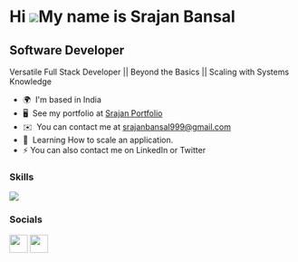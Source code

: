Hi ![](https://user-images.githubusercontent.com/18350557/176309783-0785949b-9127-417c-8b55-ab5a4333674e.gif)My name is Srajan Bansal
==============================================================================================================================
Software Developer
------------------

Versatile Full Stack Developer || Beyond the Basics || Scaling with Systems Knowledge

* 🌍  I'm based in India
* 🖥️  See my portfolio at [Srajan Portfolio](http://portfolio-srajanbansal.netlify.app)
* ✉️  You can contact me at [srajanbansal999@gmail.com](mailto:srajanbansal999@gmail.com)
* 🧠  Learning How to scale an application.
* ⚡  You can also contact me on LinkedIn or Twitter

### Skills


<p align="left">
  <a href="https://go-skill-icons.vercel.app/">
    <img src="https://go-skill-icons.vercel.app/api/icons?i=java,html,css,js,nodejs,express,mongodb,react,docker,redis,prometheus,grafana,typescript,postgresql" />
  </a>
</p>

### Socials

<a href="https://www.linkedin.com/in/srajan-bansal/" target="_blank" rel="noreferrer"><img src="https://raw.githubusercontent.com/danielcranney/readme-generator/main/public/icons/socials/linkedin.svg" width="32" height="32" /></a> <a href="https://www.twitter.com/Srajanstwt" target="_blank" rel="noreferrer"><img src="https://raw.githubusercontent.com/danielcranney/readme-generator/main/public/icons/socials/twitter.svg" width="32" height="32" /></a></p>
